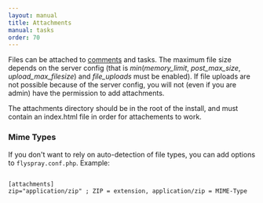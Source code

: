 ```yaml
---
layout: manual
title: Attachments
manual: tasks
order: 70
---
```


Files can be attached to [comments](/manual/comments) and tasks. The maximum file size depends on the server config (that is *min*(*memory_limit*, *post_max_size*, *upload_max_filesize*) and *file_uploads* must be enabled). If file uploads are not possible because of the server config, you will not (even if you are admin) have the permission to add attachments.

The attachments directory should be in the root of the install, and must contain an index.html file in order for attachements to work.

### Mime Types 

If you don't want to rely on auto-detection of file types, you can add options to `flyspray.conf.php`. Example:

<code>
[attachments]
zip="application/zip" ; ZIP = extension, application/zip = MIME-Type
</code>
